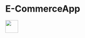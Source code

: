 # E-CommerceApp

<img src="https://media.giphy.com/media/vFKqnCdLPNOKc/giphy.gif" width="40" height="40" />

